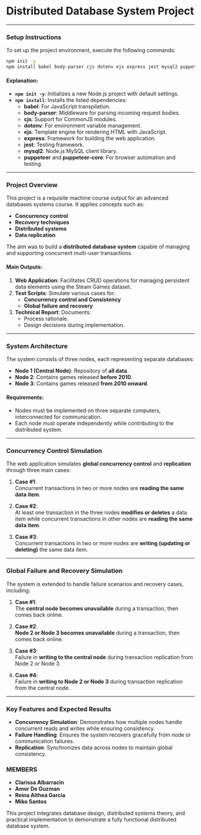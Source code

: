 # Distributed Database System Project

---

### **Setup Instructions**
To set up the project environment, execute the following commands:

```bash
npm init -y
npm install babel body-parser cjs dotenv ejs express jest mysql2 puppeteer puppeteer-core
```

#### **Explanation:**
- **`npm init -y`**: Initializes a new Node.js project with default settings.
- **`npm install`**: Installs the listed dependencies:
  - **babel**: For JavaScript transpilation.
  - **body-parser**: Middleware for parsing incoming request bodies.
  - **cjs**: Support for CommonJS modules.
  - **dotenv**: For environment variable management.
  - **ejs**: Template engine for rendering HTML with JavaScript.
  - **express**: Framework for building the web application.
  - **jest**: Testing framework.
  - **mysql2**: Node.js MySQL client library.
  - **puppeteer** and **puppeteer-core**: For browser automation and testing.

---

### **Project Overview**
This project is a requisite machine course output for an advanced databases systems course. It applies concepts such as:
- **Concurrency control**
- **Recovery techniques**
- **Distributed systems**
- **Data replication**

The aim was to build a **distributed database system** capable of managing and supporting concurrent multi-user transactions. 

#### **Main Outputs:**
1. **Web Application**: Facilitates CRUD operations for managing persistent data elements using the Steam Games dataset.
2. **Test Scripts**: Simulate various cases for:
   - **Concurrency control and Consistency**
   - **Global failure and recovery**
3. **Technical Report**: Documents:
   - Process rationale.
   - Design decisions during implementation.

---

### **System Architecture**
The system consists of three nodes, each representing separate databases:

- **Node 1 (Central Node)**: Repository of **all data**.
- **Node 2**: Contains games released **before 2010**.
- **Node 3**: Contains games released **from 2010 onward**.

#### **Requirements:**
- Nodes must be implemented on three separate computers, interconnected for communication.
- Each node must operate independently while contributing to the distributed system.

---

### **Concurrency Control Simulation**
The web application simulates **global concurrency control** and **replication** through three main cases:

1. **Case #1**:  
   Concurrent transactions in two or more nodes are **reading the same data item**.

2. **Case #2**:  
   At least one transaction in the three nodes **modifies or deletes** a data item while concurrent transactions in other nodes are **reading the same data item**.

3. **Case #3**:  
   Concurrent transactions in two or more nodes are **writing (updating or deleting)** the same data item.

---

### **Global Failure and Recovery Simulation**
The system is extended to handle failure scenarios and recovery cases, including:

1. **Case #1**:  
   The **central node becomes unavailable** during a transaction, then comes back online.

2. **Case #2**:  
   **Node 2 or Node 3 becomes unavailable** during a transaction, then comes back online.

3. **Case #3**:  
   Failure in **writing to the central node** during transaction replication from Node 2 or Node 3.

4. **Case #4**:  
   Failure in **writing to Node 2 or Node 3** during transaction replication from the central node.

---

### **Key Features and Expected Results**
- **Concurrency Simulation**: Demonstrates how multiple nodes handle concurrent reads and writes while ensuring consistency.
- **Failure Handling**: Ensures the system recovers gracefully from node or communication failures.
- **Replication**: Synchronizes data across nodes to maintain global consistency.


### **MEMBERS**
- **Clarissa Albarracin**
- **Amor De Guzman**
- **Reina Althea Garcia**
- **Miko Santos**

This project integrates database design, distributed systems theory, and practical implementation to demonstrate a fully functional distributed database system.
```
